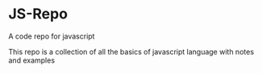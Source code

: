 # JS-Repo
A code repo for javascript

This repo is a collection of all the basics of javascript language with notes and examples
